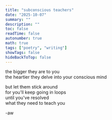 ```yaml
---
title: "subconscious teachers"
date: "2025-10-07"
summary: ""
description: ""
toc: false
readTime: false
autonumber: true
math: true
tags: ["poetry", "writing"]
showTags: false
hideBackToTop: false
---
```


the bigger they are to you  
the heartier they delve into your conscious mind  
  
but let them stick around  
for you'll keep going in loops  
until you've resolved  
what they need to teach you  



-aw